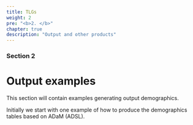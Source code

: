 ```yaml
---
title: TLGs
weight: 2
pre: "<b>2. </b>"
chapter: true
description: "Output and other products"
---
```


### Section 2

# Output examples

This section will contain examples generating output demographics.

Initially we start with one example of how to produce the demographics tables based on ADaM (ADSL).

